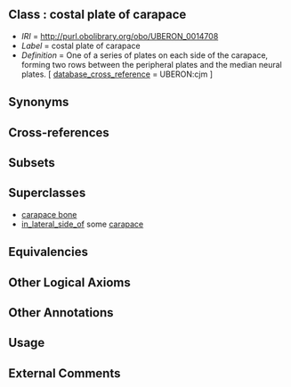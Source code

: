 
## Class : costal plate of carapace

 * *IRI* = http://purl.obolibrary.org/obo/UBERON_0014708
 * *Label* = costal plate of carapace
 * *Definition* = One of a series of plates on each side of the carapace, forming two rows between the peripheral plates and the median neural plates. [ [database_cross_reference](../../ef/oboInOwl#hasDbXref.md) = UBERON:cjm ]

## Synonyms


## Cross-references


## Subsets


## Superclasses

 * [carapace bone](../../UBERON/65/UBERON_0011665.md)
 * [in_lateral_side_of](../../BSPO/26/BSPO_0000126.md) some [carapace](../../UBERON/75/UBERON_0008275.md)

## Equivalencies


## Other Logical Axioms


## Other Annotations


## Usage


## External Comments

